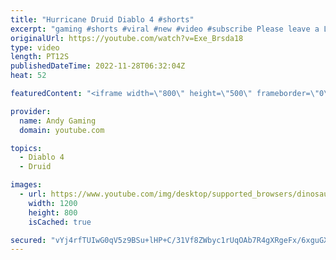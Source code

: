 ```yaml
---
title: "Hurricane Druid Diablo 4 #shorts"
excerpt: "gaming #shorts #viral #new #video #subscribe Please leave a Like & Subscribe, it helps the channel grow!"
originalUrl: https://youtube.com/watch?v=Exe_Brsda18
type: video
length: PT12S
publishedDateTime: 2022-11-28T06:32:04Z
heat: 52

featuredContent: "<iframe width=\"800\" height=\"500\" frameborder=\"0\" src=\"https://www.youtube.com/embed/Exe_Brsda18\" allow=\"accelerometer; autoplay; encrypted-media; gyroscope; picture-in-picture\" allowfullscreen></iframe>"

provider:
  name: Andy Gaming
  domain: youtube.com

topics:
  - Diablo 4
  - Druid

images:
  - url: https://www.youtube.com/img/desktop/supported_browsers/dinosaur.png
    width: 1200
    height: 800
    isCached: true

secured: "vYj4rfTUIwG0qV5z9BSu+lHP+C/31Vf8ZWbyc1rUqOAb7R4gXRgeFx/6xguGXPVYX186ikD7G9JPXBiBk8DS8sAo29KUNC5J/OTBmMVUR1+tJZq531734oqzAsv37GFX5NjCLQ6lvSExE0sHZb62Y/6pNLdhcUhfzbbf+pfY1tF3iRAAZyOMk0hPUBP7pi4UT5d1PCkWpmJcHKn4nTyxZaBXURvzZdoRr2SNB48Er3/z96FKIT7dZEb0c4bZ6fE/6iqmnxJY40vr2hzP9RzucGq/3P2ym5Y71RlLMvGy3MGIo+VwmLyuQy92Ia1840KDDu+TfNtLCYzqVpH2nme4TNaiUWxahJLjKeDfOtueXYX/zqfTkll+FBAssJenZ7nzd9SHpw9uAaIbtu8phzN2XRFAw0uTn63t9eQRt5MQsOo=;8XwQXAjDymJ9s1L5YnLrFw=="
---
```



